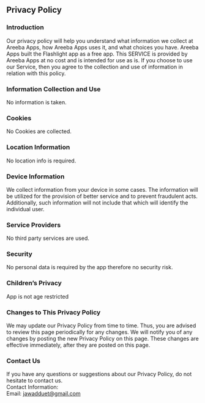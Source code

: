 Privacy Policy  
----------------

### Introduction  
Our privacy policy will help you understand what information we collect at Areeba Apps, how Areeba Apps uses it, and what choices you have.
Areeba Apps built the Flashlight app as a free app. This SERVICE is provided by Areeba Apps at no cost and is intended for use as is.
If you choose to use our Service, then you agree to the collection and use of information in  relation with this policy. 
### Information Collection and Use  
No information is taken.

### Cookies  
No Cookies are collected.

### Location Information  
No location info is required.

### Device Information  
We collect information from your device in some cases. The information will be utilized for the provision of better service and to prevent fraudulent acts. Additionally, such information will not include that which will identify the individual user.  

### Service Providers  
No third party services are used.



### Security  
No personal data is required by the app therefore no security risk.

### Children’s Privacy  
App is not age restricted

### Changes to This Privacy Policy  
We may update our Privacy Policy from time to time. Thus, you are advised to review this page periodically for any changes. We will notify you of any changes by posting the new Privacy Policy on this page. These changes are effective immediately, after they are posted on this page.  

### Contact Us  
If you have any questions or suggestions about our Privacy Policy, do not hesitate to contact us.  
Contact Information:  
Email: jawadduet@gmail.com  
